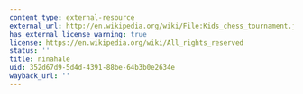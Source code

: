 ```yaml
---
content_type: external-resource
external_url: http://en.wikipedia.org/wiki/File:Kids_chess_tournament.jpg
has_external_license_warning: true
license: https://en.wikipedia.org/wiki/All_rights_reserved
status: ''
title: ninahale
uid: 352d67d9-5d4d-4391-88be-64b3b0e2634e
wayback_url: ''
---
```

